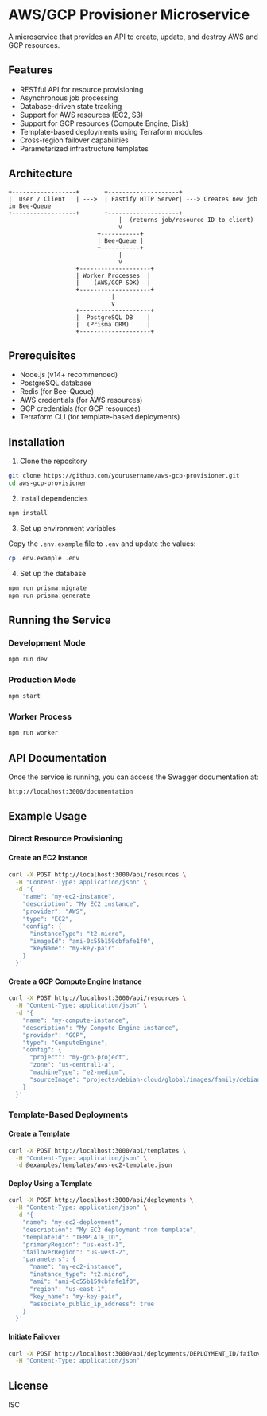 # AWS/GCP Provisioner Microservice

A microservice that provides an API to create, update, and destroy AWS and GCP resources.

## Features

- RESTful API for resource provisioning
- Asynchronous job processing
- Database-driven state tracking
- Support for AWS resources (EC2, S3)
- Support for GCP resources (Compute Engine, Disk)
- Template-based deployments using Terraform modules
- Cross-region failover capabilities
- Parameterized infrastructure templates

## Architecture

```
+------------------+       +--------------------+
|  User / Client   | --->  | Fastify HTTP Server| ---> Creates new job in Bee-Queue
+------------------+       +--------------------+
                               |  (returns job/resource ID to client)
                               v
                         +-----------+
                         | Bee-Queue |
                         +-----------+
                               |
                               v
                   +--------------------+
                   | Worker Processes  |
                   |    (AWS/GCP SDK)  |
                   +--------------------+
                             |
                             v
                   +--------------------+
                   |  PostgreSQL DB    |
                   |  (Prisma ORM)     |
                   +--------------------+
```

## Prerequisites

- Node.js (v14+ recommended)
- PostgreSQL database
- Redis (for Bee-Queue)
- AWS credentials (for AWS resources)
- GCP credentials (for GCP resources)
- Terraform CLI (for template-based deployments)

## Installation

1. Clone the repository

```bash
git clone https://github.com/yourusername/aws-gcp-provisioner.git
cd aws-gcp-provisioner
```

2. Install dependencies

```bash
npm install
```

3. Set up environment variables

Copy the `.env.example` file to `.env` and update the values:

```bash
cp .env.example .env
```

4. Set up the database

```bash
npm run prisma:migrate
npm run prisma:generate
```

## Running the Service

### Development Mode

```bash
npm run dev
```

### Production Mode

```bash
npm start
```

### Worker Process

```bash
npm run worker
```

## API Documentation

Once the service is running, you can access the Swagger documentation at:

```
http://localhost:3000/documentation
```

## Example Usage

### Direct Resource Provisioning

#### Create an EC2 Instance

```bash
curl -X POST http://localhost:3000/api/resources \
  -H "Content-Type: application/json" \
  -d '{
    "name": "my-ec2-instance",
    "description": "My EC2 instance",
    "provider": "AWS",
    "type": "EC2",
    "config": {
      "instanceType": "t2.micro",
      "imageId": "ami-0c55b159cbfafe1f0",
      "keyName": "my-key-pair"
    }
  }'
```

#### Create a GCP Compute Engine Instance

```bash
curl -X POST http://localhost:3000/api/resources \
  -H "Content-Type: application/json" \
  -d '{
    "name": "my-compute-instance",
    "description": "My Compute Engine instance",
    "provider": "GCP",
    "type": "ComputeEngine",
    "config": {
      "project": "my-gcp-project",
      "zone": "us-central1-a",
      "machineType": "e2-medium",
      "sourceImage": "projects/debian-cloud/global/images/family/debian-10"
    }
  }'
```

### Template-Based Deployments

#### Create a Template

```bash
curl -X POST http://localhost:3000/api/templates \
  -H "Content-Type: application/json" \
  -d @examples/templates/aws-ec2-template.json
```

#### Deploy Using a Template

```bash
curl -X POST http://localhost:3000/api/deployments \
  -H "Content-Type: application/json" \
  -d '{
    "name": "my-ec2-deployment",
    "description": "My EC2 deployment from template",
    "templateId": "TEMPLATE_ID",
    "primaryRegion": "us-east-1",
    "failoverRegion": "us-west-2",
    "parameters": {
      "name": "my-ec2-instance",
      "instance_type": "t2.micro",
      "ami": "ami-0c55b159cbfafe1f0",
      "region": "us-east-1",
      "key_name": "my-key-pair",
      "associate_public_ip_address": true
    }
  }'
```

#### Initiate Failover

```bash
curl -X POST http://localhost:3000/api/deployments/DEPLOYMENT_ID/failover \
  -H "Content-Type: application/json"
```

## License

ISC
